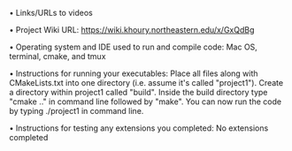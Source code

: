 • Links/URLs to videos

• Project Wiki URL: https://wiki.khoury.northeastern.edu/x/GxQdBg

• Operating system and IDE used to run and compile code: Mac OS, terminal, cmake, and tmux

• Instructions for running your executables: Place all files along with CMakeLists.txt into one directory (i.e. assume it's called "project1"). Create a directory within project1 called "build". Inside the build directory type "cmake .." in command line followed by "make". You can now run the code by typing ./project1 in command line.

• Instructions for testing any extensions you completed: No extensions completed
